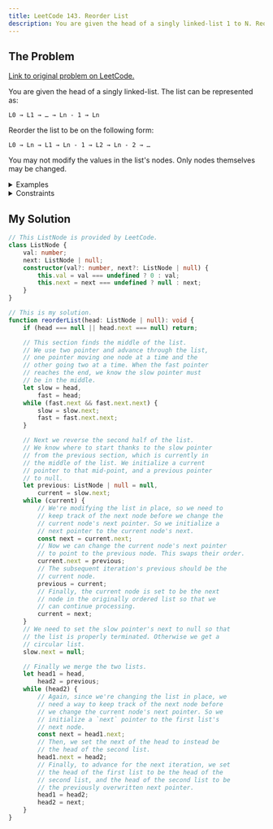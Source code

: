 ```yaml
---
title: LeetCode 143. Reorder List
description: You are given the head of a singly linked-list 1 to N. Reorder the list to be on the following form: 1 → N → 2 → N-1 → 3 → N-2 → …
---
```


## The Problem

[Link to original problem on LeetCode.](https://leetcode.com/problems/reorder-list/description/)

You are given the head of a singly linked-list. The list can be represented as:

```
L0 → L1 → … → Ln - 1 → Ln
```

Reorder the list to be on the following form:

```
L0 → Ln → L1 → Ln - 1 → L2 → Ln - 2 → …
```

You may not modify the values in the list's nodes. Only nodes themselves may be changed.

<details>
<summary>Examples</summary>

Example 1:

```
Input: head = [1,2,3,4]
Output: [1,4,2,3]
```

Example 2:

```
Input: head = [1,2,3,4,5]
Output: [1,5,2,4,3]
```

</details>

<details>
<summary>Constraints</summary>

- The number of nodes in the list is in the range <code>[1, 5 * 10<sup>4</sup>]</code>.
- `1 <= Node.val <= 1000``
</details>

## My Solution

```typescript
// This ListNode is provided by LeetCode.
class ListNode {
	val: number;
	next: ListNode | null;
	constructor(val?: number, next?: ListNode | null) {
		this.val = val === undefined ? 0 : val;
		this.next = next === undefined ? null : next;
	}
}

// This is my solution.
function reorderList(head: ListNode | null): void {
	if (head === null || head.next === null) return;

	// This section finds the middle of the list.
	// We use two pointer and advance through the list,
	// one pointer moving one node at a time and the
	// other going two at a time. When the fast pointer
	// reaches the end, we know the slow pointer must
	// be in the middle.
	let slow = head,
		fast = head;
	while (fast.next && fast.next.next) {
		slow = slow.next;
		fast = fast.next.next;
	}

	// Next we reverse the second half of the list.
	// We know where to start thanks to the slow pointer
	// from the previous section, which is currently in
	// the middle of the list. We initialize a current
	// pointer to that mid-point, and a previous pointer
	// to null.
	let previous: ListNode | null = null,
		current = slow.next;
	while (current) {
		// We're modifying the list in place, so we need to
		// keep track of the next node before we change the
		// current node's next pointer. So we initialize a
		// next pointer to the current node's next.
		const next = current.next;
		// Now we can change the current node's next pointer
		// to point to the previous node. This swaps their order.
		current.next = previous;
		// The subsequent iteration's previous should be the
		// current node.
		previous = current;
		// Finally, the current node is set to be the next
		// node in the originally ordered list so that we
		// can continue processing.
		current = next;
	}
	// We need to set the slow pointer's next to null so that
	// the list is properly terminated. Otherwise we get a
	// circular list.
	slow.next = null;

	// Finally we merge the two lists.
	let head1 = head,
		head2 = previous;
	while (head2) {
		// Again, since we're changing the list in place, we
		// need a way to keep track of the next node before
		// we change the current node's next pointer. So we
		// initialize a `next` pointer to the first list's
		// next node.
		const next = head1.next;
		// Then, we set the next of the head to instead be
		// the head of the second list.
		head1.next = head2;
		// Finally, to advance for the next iteration, we set
		// the head of the first list to be the head of the
		// second list, and the head of the second list to be
		// the previously overwritten next pointer.
		head1 = head2;
		head2 = next;
	}
}
```
